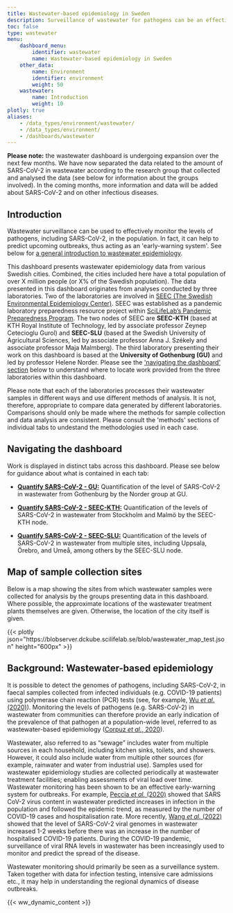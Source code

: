 ```yaml
---
title: Wastewater-based epidemiology in Sweden
description: Surveillance of wastewater for pathogens can be an effective means of predicting upcoming outbreaks. This dashboard contains data originating from the Swedish Environmental Epidemiology Center (SEEC).
toc: false
type: wastewater
menu:
    dashboard_menu:
        identifier: wastewater
        name: Wastewater-based epidemiology in Sweden
    other_data:
        name: Environment
        identifier: environment
        weight: 50
    wastewater:
        name: Introduction
        weight: 10
plotly: true
aliases:
    - /data_types/environment/wastewater/
    - /data_types/environment/
    - /dashboards/wastewater
---
```


<div class="alert alert-info"><b>Please note:</b> the wastewater dashboard is undergoing expansion over the next few months. We have now separated the data related to the amount of SARS-CoV-2 in wastewater according to the research group that collected and analysed the data (see below for information about the groups involved). In the coming months, more information and data will be added about SARS-CoV-2 and on other infectious diseases. </span></div>

## Introduction

Wastewater surveillance can be used to effectively monitor the levels of pathogens, including SARS-CoV-2, in the population. In fact, it can help to predict upcoming outbreaks, thus acting as an 'early-warning system'. See below for [a general introduction to wastewater epidemiology](#background-wastewater-based-epidemiology).

This dashboard presents wastewater epidemiology data from various Swedish cities. Combined, the cities included here have a total population of over X million people (or X% of the Swedish population). The data presented in this dashboard originates from analyses conducted by three laboratories. Two of the laboratories are involved in [SEEC (The Swedish Environmental Epidemiology Center)](https://www.scilifelab.se/pandemic-response/pandemic-laboratory-preparedness/swedish-environmental-epidemiology-center-seec/). SEEC was established as a pandemic laboratory preparedness resource project within [SciLifeLab’s Pandemic Preparedness Program](https://www.scilifelab.se/pandemic-response). The two nodes of SEEC are **SEEC-KTH** (based at KTH Royal Institute of Technology, led by associate professor Zeynep Cetecioglu Gurol) and **SEEC-SLU** (based at the Swedish University of Agricultural Sciences, led by associate professor Anna J. Székely and associate professor Maja Malmberg). The third laboratory presenting their work on this dashboard is based at the **University of Gothenburg (GU)** and led by professor Helene Norder. Please see the ['navigating the dashboard' section](/#navigating-the-dashboard) below to understand where to locate work provided from the three laboratories within this dashboard.

Please note that each of the laboratories processes their wastewater samples in different ways and use different methods of analysis. It is not, therefore, appropriate to compare data generated by different laboratories. Comparisons should only be made where the methods for sample collection and data analysis are consistent. Please consult the 'methods' sections of individual tabs to undestand the methodologies used in each case.

## Navigating the dashboard

Work is displayed in distinct tabs across this dashboard. Please see below for guidance about what is contained in each tab:

- [**Quantify SARS-CoV-2 - GU:**](/dashboards/wastewater/covid_quant_gu/) Quantification of the level of SARS-CoV-2 in wastewater from Gothenburg by the Norder group at GU.

- [**Quantify SARS-CoV-2 - SEEC-KTH:**](/dashboards/wastewater/covid_quant_kth/) Quantification of the levels of SARS-CoV-2 in wastewater from Stockholm and Malmö by the SEEC-KTH node.

- [**Quantify SARS-CoV-2 - SEEC-SLU:**](/dashboards/wastewater/covid_quant_slu/) Quantification of the levels of SARS-CoV-2 in wastewater from multiple sites, including Uppsala, Örebro, and Umeå, among others  by the SEEC-SLU node.

## Map of sample collection sites

Below is a map showing the sites from which wastewater samples were collected for analysis by the groups presenting data in this dashboard. Where possible, the approximate locations of the wastewater treatment plants themselves are given. Otherwise, the location of the city itself is given.

<div class="plot_wrapper mb-3">
  <div class="table-responsive">{{< plotly json="https://blobserver.dckube.scilifelab.se/blob/wastewater_map_test.json" height="600px" >}}</div>
</div>

## Background: Wastewater-based epidemiology

It is possible to detect the genomes of pathogens, including SARS-CoV-2, in faecal samples collected from infected individuals (e.g. COVID-19 patients) using polymerase chain reaction (PCR) tests (see, for example, [Wu *et al*. (2020)](https://doi.org/10.1016/S2468-1253(20)30083-2)). Monitoring the levels of pathogens (e.g. SARS-CoV-2) in wastewater from communities can therefore provide an early indication of the prevalence of that pathogen at a population-wide level, referred to as wastewater-based epidemiology ([Corpuz *et al.*, 2020](https://doi.org/10.1016/j.scitotenv.2020.140910)).

Wastewater, also referred to as “sewage” includes water from multiple sources in each household, including kitchen sinks, toilets, and showers. However, it could also include water from multiple other sources (for example, rainwater and water from industrial use). Samples used for wastewater epidemiology studies are collected periodically at wastewater treatment facilities; enabling assessments of viral load over time. Wastewater monitoring has been shown to be an effective early-warning system for outbreaks. For example, [Peccia *et al.* (2020)](https://doi.org/10.1038/s41587-020-0684-z) showed that SARS CoV-2 virus content in wastewater predicted increases in infection in the population and followed the epidemic trend, as measured by the number of COVID-19 cases and hospitalisation rate. More recently, [Wang *et al.* (2022)](https://pubmed.ncbi.nlm.nih.gov/36035197/) showed that the level of SARS-CoV-2 viral genomes in wastewater increased 1-2 weeks before there was an increase in the number of hospitalised COVID-19 patients. During the COVID-19 pandemic, surveillance of viral RNA levels in wastewater has been increasingly used to monitor and predict the spread of the disease.

Wastewater monitoring should primarily be seen as a surveillance system. Taken together with data for infection testing, intensive care admissions etc., it may help in understanding the regional dynamics of disease outbreaks.

{{< ww_dynamic_content >}}

<script src="https://cdn.jsdelivr.net/npm/vega@5.19.1"></script>
<script src="https://cdn.jsdelivr.net/npm/vega-lite@5.0.0"></script>
<script src="https://cdn.jsdelivr.net/npm/vega-embed@6.15.1"></script>
<script src="https://datagraphics.dckube.scilifelab.se/graphic/1016b97372e9403da0b8e8e7bb14fa8d.js?id=malmo"></script>

